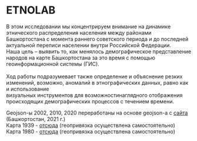 # ETNOLAB
В этом исследовании мы концентрируем внимание на динамике этнического распределения населения между районами Башкортостана с момента раннего 
советского периода и до последней актуальной переписи населении внутри Российской Федерации. <br>
Наша цель – выявить то, как менялось демографическое представление народов на карте Башкортостана за это время с помощью геоинформационной системы (ГИС). <br><br>
Ход работы подразумевает также определение и объяснение резких изменений, возможно, аномалий в этнографических данных, равно как и использование <br>
визуальных инструментов для возможностинаглядного отображения происходящих демографических процессов с течением времени. <br>


Geojson-ы 2002, 2010, 2020 переработаны на основе geojson-а с <a href="https://osm-boundaries.com/">сайта</a> (Башкортостан, 2021 г.)<br>
Карта 1939 - <a href="http://www.etomesto.ru/map-ufa_1939-assr/">отсюда</a> (геопривязка осуществлена самостоятельно) <br>
Карта 1980 - <a href="http://www.etomesto.ru/map-ufa_bashkirskaya-assr-1980/">отсюда</a> (геопривязка осуществлена самостоятельно) 
